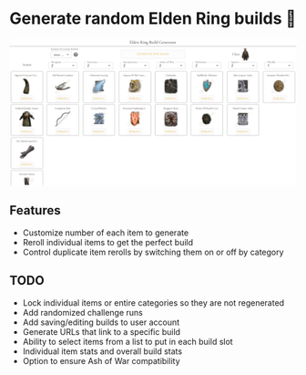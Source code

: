 # Generate random Elden Ring builds 🤺

[![Site view](public/ERBG.png)](https://erbg.vercel.app/)

## Features
- Customize number of each item to generate
- Reroll individual items to get the perfect build
- Control duplicate item rerolls by switching them on or off by category

## TODO
- Lock individual items or entire categories so they are not regenerated
- Add randomized challenge runs
- Add saving/editing builds to user account
- Generate URLs that link to a specific build
- Ability to select items from a list to put in each build slot
- Individual item stats and overall build stats
- Option to ensure Ash of War compatibility
